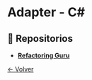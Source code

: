 # Adapter - C#

## 🌟 Repositorios
- **[Refactoring Guru](https://refactoring.guru/design-patterns/adapter/csharp/example)**

[← Volver](../README.md)
